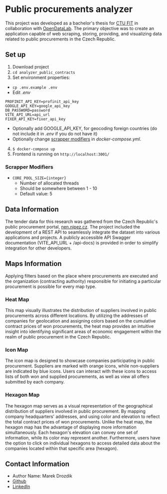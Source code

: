 # Public procurements analyzer

This project was developed as a bachelor's thesis for [CTU FIT](https://fit.cvut.cz/en) in collaboration with [OpenDataLab](https://opendatalab.cz/).
The primary objective was to create an application capable of web scraping, storing, providing, and visualizing data related to public procurements in the Czech Republic.

## Set up
1. Download project
2. `cd analyzer_public_contracts`
3. Set environment properties:
 - `cp .env.example .env`
 - Edit *.env* 
```
PROFINIT_API_KEY=profinit_api_key
GOOGLE_API_KEY=google_api_key
DB_PASSWORD=password
VITE_API_URL=api_url
FIXER_API_KEY=fixer_api_key
```
 - Optionally add GOOGLE_API_KEY, for geocoding foreign countries (do not include it in *.env* if you do not have it)
 - Optionally change [scrapper modifiers](#scrapper-modifiers) in *docker-compose.yml*.
4. `$ docker-compose up`
5. Frontend is running on `http://localhost:3001/`

### Scrapper Modifiers
- `CORE_POOL_SIZE={integer}`
    - Number of allocated threads
    - Should be somewhere between 1 - 10
    - Default value: 5


## Data Information
The tender data for this research was gathered from the Czech Republic's public procurement portal, [nen.nipez.cz](https://nen.nipez.cz/en/). The project included the development of a REST API to seamlessly integrate the dataset into various applications and projects. A publicly accessible
API Swagger documentation (VITE_API_URL + /api-docs) is provided in order to simplify integration for other developers.

## Maps Information
Applying filters based on the place where procurements are executed and the organization (contracting authority) responsible for initiating a particular procurement is possible for every map type.

### Heat Map
This map visually illustrates the distribution of suppliers involved in public procurements across different locations. By utilizing the
addresses of companies for geolocation and assigning colors based on the cumulative contract prices of won procurements,
the heat map provides an intuitive insight into identifying significant areas of economic engagement within the realm of public procurement
in the Czech Republic.

### Icon Map
The icon map is designed to showcase companies participating in public procurement. Suppliers are marked with orange icons, while
non-suppliers are indicated by blue icons. Users can interact with these icons to access lists of both won and supplied procurements,
as well as view all offers submitted by each company.

### Hexagon Map
The hexagon map serves as a visual representation of the geographical distribution of suppliers involved in public procurement.
By mapping company headquarters' addresses, and using color and elevation to reflect the total contract prices of won procurements.
Unlike the heat map, the hexagon map has the advantage of displaying more information simultaneously. Each hexagon's elevation can convey
one set of information, while its color may represent another. Furthermore, users have the option to click on individual hexagons
to access detailed data about the companies located within that specific area (hexagon).

## Contact Information
- Author Name: Marek Drozdik
- [Github](https://github.com/opendatalabcz/analyzer_public_contracts)
- [LinkedIn](https://www.linkedin.com/in/marek-drozd%C3%ADk-07828b218)